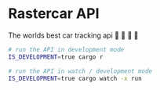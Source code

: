 # Rastercar API

The worlds best car tracking api :car: :blue_car: :taxi: :bus:

```bash
# run the API in development mode
IS_DEVELOPMENT=true cargo r

# run the API in watch / development mode
IS_DEVELOPMENT=true cargo watch -x run
```
